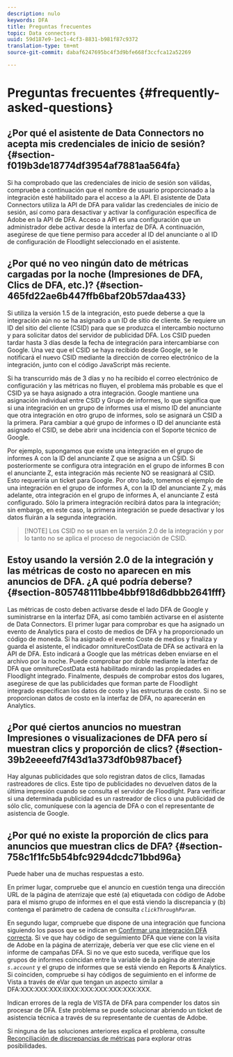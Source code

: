 ```yaml
---
description: nulo
keywords: DFA
title: Preguntas frecuentes
topic: Data connectors
uuid: 59d187e9-1ec1-4cf3-8831-b981f87c9372
translation-type: tm+mt
source-git-commit: dabaf6247695bc4f3d9bfe668f3ccfca12a52269

---
```



# Preguntas frecuentes {#frequently-asked-questions}

## ¿Por qué el asistente de Data Connectors no acepta mis credenciales de inicio de sesión? {#section-f019b3de18774df3954af7881aa564fa}

Si ha comprobado que las credenciales de inicio de sesión son válidas, compruebe a continuación que el nombre de usuario proporcionado a la integración esté habilitado para el acceso a la API. El asistente de Data Connectors utiliza la API de DFA para validar las credenciales de inicio de sesión, así como para desactivar y activar la configuración específica de Adobe en la API de DFA. Acceso a API es una configuración que un administrador debe activar desde la interfaz de DFA. A continuación, asegúrese de que tiene permiso para acceder al ID del anunciante o al ID de configuración de Floodlight seleccionado en el asistente.

## ¿Por qué no veo ningún dato de métricas cargadas por la noche (Impresiones de DFA, Clics de DFA, etc.)? {#section-465fd22ae6b447ffb6baf20b57daa433}

Si utiliza la versión 1.5 de la integración, esto puede deberse a que la integración aún no se ha asignado a un ID de sitio de cliente. Se requiere un ID del sitio del cliente (CSID) para que se produzca el intercambio nocturno y para solicitar datos del servidor de publicidad DFA. Los CSID pueden tardar hasta 3 días desde la fecha de integración para intercambiarse con Google. Una vez que el CSID se haya recibido desde Google, se le notificará el nuevo CSID mediante la dirección de correo electrónico de la integración, junto con el código JavaScript más reciente.

Si ha transcurrido más de 3 días y no ha recibido el correo electrónico de configuración y las métricas no fluyen, el problema más probable es que el CSID ya se haya asignado a otra integración. Google mantiene una asignación individual entre CSID y Grupo de informes, lo que significa que si una integración en un grupo de informes usa el mismo ID del anunciante que otra integración en otro grupo de informes, solo se asignará un CSID a la primera. Para cambiar a qué grupo de informes o ID del anunciante está asignado el CSID, se debe abrir una incidencia con el Soporte técnico de Google.

Por ejemplo, supongamos que existe una integración en el grupo de informes A con la ID del anunciante Z que se asigna a un CSID. Si posteriormente se configura otra integración en el grupo de informes B con el anunciante Z, esta integración más reciente NO se reasignará al CSID. Esto requeriría un ticket para Google. Por otro lado, tomemos el ejemplo de una integración en el grupo de informes A, con la ID del anunciante Z y, más adelante, otra integración en el grupo de informes A, el anunciante Z está configurado. Sólo la primera integración recibirá datos para la integración; sin embargo, en este caso, la primera integración se puede desactivar y los datos fluirán a la segunda integración.

>[!NOTE] Los CSID no se usan en la versión 2.0 de la integración y por lo tanto no se aplica el proceso de negociación de CSID.

## Estoy usando la versión 2.0 de la integración y las métricas de costo no aparecen en mis anuncios de DFA. ¿A qué podría deberse? {#section-805748111bbe4bbf918d6dbbb2641fff}

Las métricas de costo deben activarse desde el lado DFA de Google y suministrarse en la interfaz DFA, así como también activarse en el asistente de Data Connectors. El primer lugar para comprobar es que ha asignado un evento de Analytics para el costo de medios de DFA y ha proporcionado un código de moneda. Si ha asignado el evento Coste de medios y finaliza y guarda el asistente, el indicador omnitureCostData de DFA se activará en la API de DFA. Esto indicará a Google que las métricas deben enviarse en el archivo por la noche. Puede comprobar por doble mediante la interfaz de DFA que omnitureCostData está habilitado mirando las propiedades en Floodlight integrado. Finalmente, después de comprobar estos dos lugares, asegúrese de que las publicidades que forman parte de Floodlight integrado especifican los datos de costo y las estructuras de costo. Si no se proporcionan datos de costo en la interfaz de DFA, no aparecerán en Analytics.

## ¿Por qué ciertos anuncios no muestran Impresiones o visualizaciones de DFA pero sí muestran clics y proporción de clics? {#section-39b2eeeefd7f43d1a373df0b987bacef}

Hay algunas publicidades que solo registran datos de clics, llamadas rastreadores de clics. Este tipo de publicidades no devuelven datos de la última impresión cuando se consulta el servidor de Floodlight. Para verificar si una determinada publicidad es un rastreador de clics o una publicidad de sólo clic, comuníquese con la agencia de DFA o con el representante de asistencia de Google.

## ¿Por qué no existe la proporción de clics para anuncios que muestran clics de DFA? {#section-758c1f1fc5b54bfc9294dcdc71bbd96a}

Puede haber una de muchas respuestas a esto.

En primer lugar, compruebe que el anuncio en cuestión tenga una dirección URL de la página de aterrizaje que esté (a) etiquetada con código de Adobe para el mismo grupo de informes en el que está viendo la discrepancia y (b) contenga el parámetro de cadena de consulta *`clickThroughParam`*.

En segundo lugar, compruebe que dispone de una integración que funciona siguiendo los pasos que se indican en [Confirmar una integración DFA correcta](../dfa-data-connector-analytics/dfa-integration.md). Si ve que hay código de seguimiento DFA que viene con la visita de Adobe en la página de aterrizaje, debería ver que ese clic viene en el informe de campañas DFA. Si no ve que esto suceda, verifique que los grupos de informes coincidan entre la variable de la página de aterrizaje *`s.account`* y el grupo de informes que se está viendo en Reports &amp; Analytics. Si coinciden, compruebe si hay códigos de seguimiento en el informe de Vista a través de eVar que tengan un aspecto similar a DFA:XXX:XXX:XXX:llXXX:XXX:XXX:XXX:XXX:XXX.

Indican errores de la regla de VISTA de DFA para compender los datos sin procesar de DFA. Este problema se puede solucionar abriendo un ticket de asistencia técnica a través de su representante de cuentas de Adobe.

Si ninguna de las soluciones anteriores explica el problema, consulte [Reconciliación de discrepancias de métricas](../dfa-data-connector-analytics/dfa-reconciling-metric-discrepancies.md) para explorar otras posibilidades.
